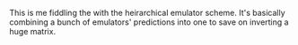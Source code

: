 This is me fiddling the with the heirarchical emulator scheme. It's basically combining a bunch of emulators' predictions into one to save on inverting a huge matrix.